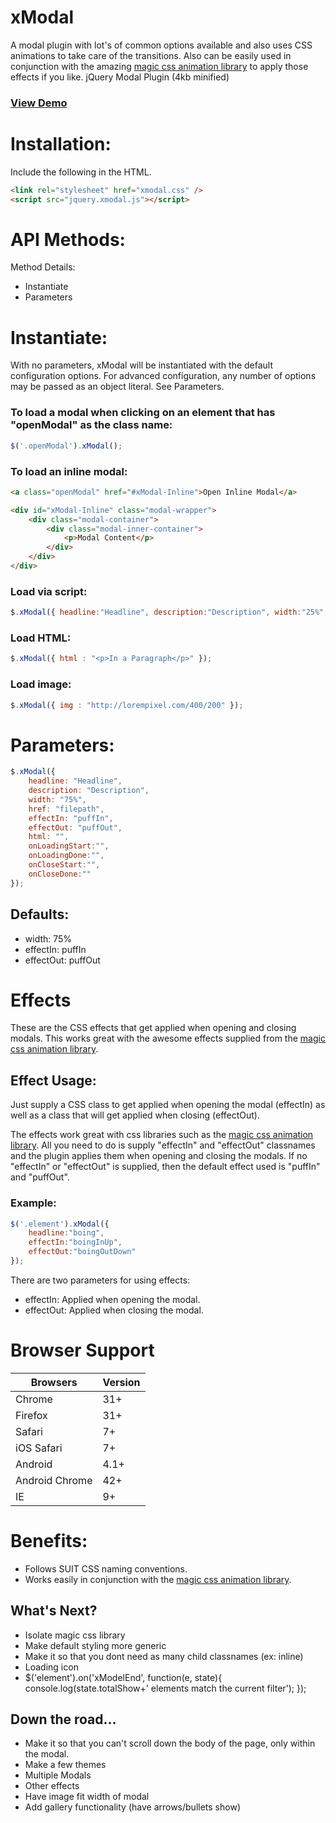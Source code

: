 # xModal
A modal plugin with lot's of common options available and also uses CSS animations to take care of the transitions. Also can be easily used in conjunction with the amazing [magic css animation library](https://github.com/miniMAC/magic) to apply those effects if you like. 
jQuery Modal Plugin (4kb minified)  

### [View Demo](http://xmodal.joegeringer.com/)

# Installation:
Include the following in the HTML.
```html
<link rel="stylesheet" href="xmodal.css" />
<script src="jquery.xmodal.js"></script>
```

# API Methods:

Method Details:
* Instantiate
* Parameters

# Instantiate:

With no parameters, xModal will be instantiated with the default configuration options. For advanced configuration, any number of options may be passed as an object literal. See Parameters.

### To load a modal when clicking on an element that has "openModal" as the class name:
```javascript
$('.openModal').xModal();
```

### To load an inline modal:
```html
<a class="openModal" href="#xModal-Inline">Open Inline Modal</a>

<div id="xModal-Inline" class="modal-wrapper">
    <div class="modal-container">
        <div class="modal-inner-container">
            <p>Modal Content</p>
        </div>
    </div>
</div>
```

### Load via script:
```javascript
$.xModal({ headline:"Headline", description:"Description", width:"25%", href:"ajax.html", effect:"vanish" });
```

### Load HTML:
```javascript
$.xModal({ html : "<p>In a Paragraph</p>" });
```

### Load image:
```javascript
$.xModal({ img : "http://lorempixel.com/400/200" });
```

# Parameters:
```javascript
$.xModal({ 
    headline: "Headline",  
    description: "Description", 
    width: "75%", 
    href: "filepath",
    effectIn: "puffIn",
    effectOut: "puffOut",
    html: "",
    onLoadingStart:"",
    onLoadingDone:"",
    onCloseStart:"",
    onCloseDone:""
}); 
```
## Defaults:
* width: 75%
* effectIn: puffIn
* effectOut: puffOut

# Effects
These are the CSS effects that get applied when opening and closing modals. This works great with the awesome effects supplied from the [magic css animation library](https://github.com/miniMAC/magic).  

## Effect Usage:
Just supply a CSS class to get applied when opening the modal (effectIn) as well as a class that will get applied when closing (effectOut).

The effects work great with css libraries such as the [magic css animation library](https://github.com/miniMAC/magic). All you need to do is supply "effectIn" and "effectOut" classnames and the plugin applies them when opening and closing the modals. If no "effectIn" or "effectOut" is supplied, then the default effect used is "puffIn" and "puffOut".

### Example:
```javascript
$('.element').xModal({ 
    headline:"boing", 
    effectIn:"boingInUp", 
    effectOut:"boingOutDown"
});
```

There are two parameters for using effects:
* effectIn: Applied when opening the modal.
* effectOut: Applied when closing the modal. 

# Browser Support
| Browsers       | Version |
|----------      |---------|
| Chrome         | 31+     |
| Firefox        | 31+     |
| Safari         | 7+      |
| iOS Safari     | 7+      |
| Android        | 4.1+    |
| Android Chrome | 42+     |
| IE             | 9+      |


# Benefits:
* Follows SUIT CSS naming conventions.
* Works easily in conjunction with the [magic css animation library](https://github.com/miniMAC/magic).

## What's Next?
* Isolate magic css library
* Make default styling more generic
* Make it so that you dont need as many child classnames (ex: inline)
* Loading icon
* $('element').on('xModelEnd', function(e, state){
    console.log(state.totalShow+' elements match the current filter');
});

## Down the road...
* Make it so that you can't scroll down the body of the page, only within the modal.
* Make a few themes
* Multiple Modals
* Other effects
* Have image fit width of modal
* Add gallery functionality (have arrows/bullets show)